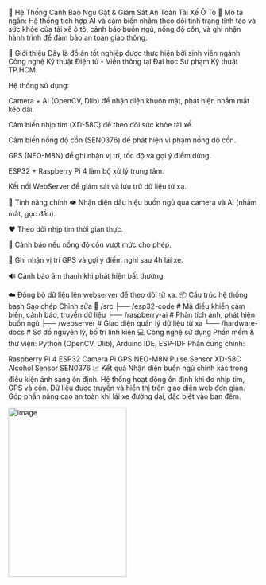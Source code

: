 🚗 Hệ Thống Cảnh Báo Ngủ Gật & Giám Sát An Toàn Tài Xế Ô Tô
📌 Mô tả ngắn:
Hệ thống tích hợp AI và cảm biến nhằm theo dõi tình trạng tỉnh táo và sức khỏe của tài xế ô tô, cảnh báo buồn ngủ, nồng độ cồn, và ghi nhận hành trình để đảm bảo an toàn giao thông.

📖 Giới thiệu
Đây là đồ án tốt nghiệp được thực hiện bởi sinh viên ngành Công nghệ Kỹ thuật Điện tử - Viễn thông tại Đại học Sư phạm Kỹ thuật TP.HCM.

Hệ thống sử dụng:

Camera + AI (OpenCV, Dlib) để nhận diện khuôn mặt, phát hiện nhắm mắt kéo dài.

Cảm biến nhịp tim (XD-58C) để theo dõi sức khỏe tài xế.

Cảm biến nồng độ cồn (SEN0376) để phát hiện vi phạm nồng độ cồn.

GPS (NEO-M8N) để ghi nhận vị trí, tốc độ và gợi ý điểm dừng.

ESP32 + Raspberry Pi 4 làm bộ xử lý trung tâm.

Kết nối WebServer để giám sát và lưu trữ dữ liệu từ xa.

🔧 Tính năng chính
👁️ Nhận diện dấu hiệu buồn ngủ qua camera và AI (nhắm mắt, gục đầu).

❤️ Theo dõi nhịp tim thời gian thực.

🍺 Cảnh báo nếu nồng độ cồn vượt mức cho phép.

📍 Ghi nhận vị trí GPS và gợi ý điểm nghỉ sau 4h lái xe.

🔊 Cảnh báo âm thanh khi phát hiện bất thường.

☁️ Đồng bộ dữ liệu lên webserver để theo dõi từ xa.
📦 Cấu trúc hệ thống
bash
Sao chép
Chỉnh sửa
📁 /src
├── /esp32-code        # Mã điều khiển cảm biến, cảnh báo, truyền dữ liệu
├── /raspberry-ai      # Phân tích ảnh, phát hiện buồn ngủ
├── /webserver         # Giao diện quản lý dữ liệu từ xa
└── /hardware-docs     # Sơ đồ nguyên lý, bố trí linh kiện
💻 Công nghệ sử dụng
Phần mềm & thư viện: Python (OpenCV, Dlib), Arduino IDE, ESP-IDF
Phần cứng chính:

Raspberry Pi 4
ESP32
Camera Pi
GPS NEO-M8N
Pulse Sensor XD-58C
Alcohol Sensor SEN0376
📈 Kết quả
Nhận diện buồn ngủ chính xác trong điều kiện ánh sáng ổn định.
Hệ thống hoạt động ổn định khi đo nhịp tim, GPS và cồn.
Dữ liệu được truyền và hiển thị trên giao diện web đơn giản.
Góp phần nâng cao an toàn khi lái xe đường dài, đặc biệt vào ban đêm.




<img width="238" height="341" alt="image" src="https://github.com/user-attachments/assets/aa95fb0e-1cdf-4ebe-87eb-1de14ca5b674" />

